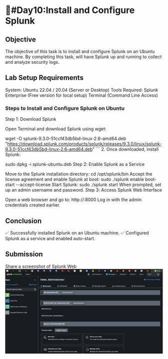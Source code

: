 # 🚀#Day10:Install and Configure Splunk


## Objective
The objective of this task is to install and configure Splunk on an Ubuntu machine. By completing this task, will have Splunk up and running to collect and analyze security logs.

## Lab Setup Requirements
System: Ubuntu 22.04 / 20.04 (Server or Desktop)
Tools Required:
Splunk Enterprise (Free version for local setup)
Terminal (Command Line Access)

### Steps to Install and Configure Splunk on Ubuntu
Step 1: Download Splunk

Open Terminal and download Splunk using wget:

wget -O splunk-9.3.0-51ccf43db5bd-linux-2.6-amd64.deb "https://download.splunk.com/products/splunk/releases/9.3.0/linux/splunk-9.3.0-51ccf43db5bd-linux-2.6-amd64.deb" ``` 2. Once downloaded, install Splunk:

sudo dpkg -i splunk-ubuntu.deb
Step 2: Enable Splunk as a Service

Move to the Splunk installation directory:
cd /opt/splunk/bin
Accept the license agreement and enable Splunk at boot:
sudo ./splunk enable boot-start --accept-license
Start Splunk:
sudo ./splunk start
When prompted, set up an admin username and password.
Step 3: Access Splunk Web Interface

Open a web browser and go to:
http://<your-server-ip>:8000
Log in with the admin credentials created earlier.

## Conclusion
✅ Successfully installed Splunk on an Ubuntu machine.
✅ Configured Splunk as a service and enabled auto-start.

## Submission
Share a screenshot of Splunk Web
![image alt](https://github.com/sachinpatil-soc/30-Day-SOC-Analyst-Challenge-2025/blob/f49d28d1b1ea19dd1a885e19ffc92a426ea42b96/Images/Splunk-enterprise.png)
